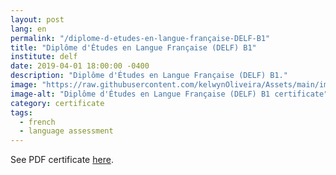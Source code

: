 ```yaml
---
layout: post
lang: en
permalink: "/diplome-d-etudes-en-langue-française-DELF-B1"
title: "Diplôme d'Études en Langue Française (DELF) B1"
institute: delf
date: 2019-04-01 18:00:00 -0400
description: "Diplôme d'Études en Langue Française (DELF) B1."
image: "https://raw.githubusercontent.com/kelwynOliveira/Assets/main/img/certificates/licences-and-certifications/exchage-eigsi/DELF/diplome-d-etudes-en-langue-française-DELF-B1/front-fr.jpg"
image-alt: "Diplôme d'Études en Langue Française (DELF) B1 certificate"
category: certificate
tags:
  - french
  - language assessment
---
```


See PDF certificate <a href="https://docs.google.com/viewer?url=https://raw.githubusercontent.com/kelwynOliveira/Assets/main/PDF/certificates/licences-and-certifications/{{page.institute}}{{page.permalink}}.pdf" target="_blank">here</a>.
